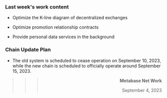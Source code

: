 ### Last week's work content

* Optimize the K-line diagram of decentralized exchanges

* Optimize promotion relationship contracts

* Provide personal data services in the background

### Chain Update Plan
* The old system is scheduled to cease operation on September 10, 2023, while the new chain is scheduled to officially operate around September 15, 2023.

>>>**<p align="right">Metabase Net Work</p>**
>>><p align="right">September 4, 2023</p>